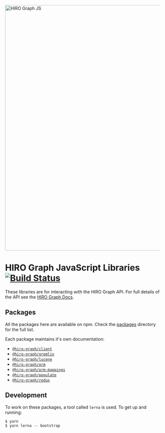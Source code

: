 <img src="https://github.com/arago/hiro-graph-js/blob/master/logo.png" alt="HIRO Graph JS" width="800px" />

# HIRO Graph JavaScript Libraries [![Build Status](https://travis-ci.org/arago/hiro-graph-js.svg?branch=master)](https://travis-ci.org/arago/hiro-graph-js)

These libraries are for interacting with the HIRO Graph API. For full details of the API see the [HIRO Graph Docs](https://docs.hiro.arago.co/hiro/current/developer/hiro-graph-api/).

## Packages

All the packages here are available on npm. Check the [packages](packages/) directory for the full list.

Each package maintains it's own documentation:

-   [`@hiro-graph/client`](/packages/hiro-graph-client/)
-   [`@hiro-graph/gremlin`](/packages/hiro-graph-gremlin/)
-   [`@hiro-graph/lucene`](/packages/hiro-graph-lucene/)
-   [`@hiro-graph/orm`](/packages/hiro-graph-orm/)
-   [`@hiro-graph/orm-mappings`](/packages/hiro-graph-orm-mappings/)
-   [`@hiro-graph/populate`](/packages/hiro-graph-populate/)
-   [`@hiro-graph/redux`](/packages/hiro-graph-redux/)

## Development

To work on these packages, a tool called `lerna` is used. To get up and running:

```
$ yarn
$ yarn lerna -- bootstrap
```
